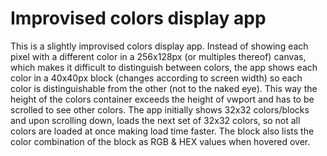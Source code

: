 # Improvised colors display app

This is a slightly improvised colors display app. Instead of showing each pixel with a different color in a 256x128px (or multiples thereof) canvas, which makes it difficult to distinguish between colors, the app shows each color in a 40x40px block (changes according to screen width) so each color is distinguishable from the other (not to the naked eye). This way the height of the colors container exceeds the height of vwport and has to be scrolled to see other colors. The app initially shows 32x32 colors/blocks and upon scrolling down, loads the next set of 32x32 colors, so not all colors are loaded at once making load time faster. The block also lists the color combination of the block as RGB & HEX values when hovered over.  
